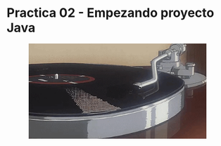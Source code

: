 # Practica 02 - Empezando proyecto Java

<div align="center">
    <img src="../../../../extras/vinyl.gif" alt="vinyl" width="80%">
</div>